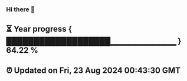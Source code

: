 ### Hi there 👋
⏳ Year progress { ███████████████████▁▁▁▁▁▁▁▁▁▁▁ } 64.22 %
---
⏰ Updated on Fri, 23 Aug 2024 00:43:30 GMT
---
